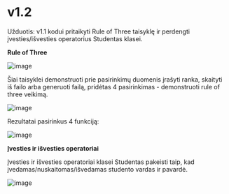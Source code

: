# **v1.2**

Užduotis: v1.1 kodui pritaikyti Rule of Three taisyklę ir perdengti įvesties/išvesties operatorius Studentas klasei.

**Rule of Three**

![image](https://github.com/Mcitas/Antra_uzduotis_DM2_G1_ML/assets/144427355/800f5d0c-6f94-4bf2-8ef3-3e4251dacedd)


Šiai taisyklei demonstruoti prie pasirinkimų duomenis įrašyti ranka, skaityti iš failo arba generuoti failą, pridėtas 4 pasirinkimas - demonstruoti rule of three veikimą.

![image](https://github.com/Mcitas/Antra_uzduotis_DM2_G1_ML/assets/144427355/b3357db0-9661-46b7-ad9f-9d18849c14ff)

Rezultatai pasirinkus 4 funkciją:

![image](https://github.com/Mcitas/Antra_uzduotis_DM2_G1_ML/assets/144427355/033c1954-bc55-47b3-9e96-40ba2cc1fae9)


**Įvesties ir išvesties operatoriai**

Įvesties ir išvesties operatoriai klasei Studentas pakeisti taip, kad įvedamas/nuskaitomas/išvedamas studento vardas ir pavardė.

![image](https://github.com/Mcitas/Antra_uzduotis_DM2_G1_ML/assets/144427355/555e2a56-a50c-4c1f-a533-fc5920b0d499)



